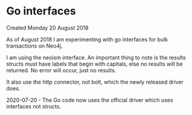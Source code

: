 # Go interfaces
Created Monday 20 August 2018

As of August 2018 I am experimenting with go interfaces for bulk transactions on Neo4j.

I am using the neoism interface. An important thing to note is the results structs must have labels that begin with capitals, else no results will be returned. No error will occur, just no results.

It also use the http connector, not bolt, which the newly released driver does.

2020-07-20 - The Go code now uses the official driver which uses interfaces not structs. 

